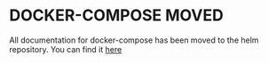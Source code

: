# DOCKER-COMPOSE MOVED
All documentation for docker-compose has been moved to the helm repository.
You can find it [here](https://github.com/langchain-ai/helm/blob/main/charts/lighthousellm/docker-compose/docker-compose.yaml)
